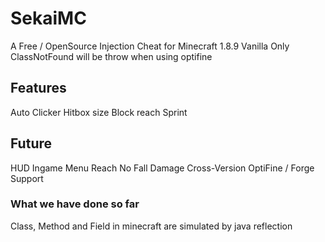 # SekaiMC
A Free / OpenSource Injection Cheat for Minecraft 1.8.9
Vanilla Only
ClassNotFound will be throw when using optifine

## Features
Auto Clicker
Hitbox size
Block reach
Sprint

## Future
HUD
Ingame Menu
Reach
No Fall Damage
Cross-Version
OptiFine / Forge Support

### What we have done so far
Class, Method and Field in minecraft are simulated by java reflection

